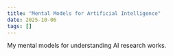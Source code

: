 ```yaml
---
title: "Mental Models for Artificial Intelligence"
date: 2025-10-06
tags: []
---
```


My mental models for understanding AI research works.
